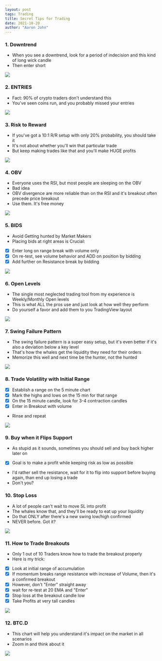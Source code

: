 ```yaml
---
layout: post
tags: Trading
title: Secret Tips for Trading
date: 2021-10-20
author: "Aaron John"
---
```


### 1. Downtrend

- When you see a downtrend, look for a period of indecision and this kind of long wick candle
- Then enter short

![](/assets/trading/one.JPG)

### 2. ENTRIES

- Fact: 90% of crypto traders don't understand this
- You've seen coins run, and you probably missed your entries

![](/assets/trading/two.JPG)

### 3. Risk to Reward

- If you've got a 10:1 R/R setup with only 20% probability, you should take it
- It's not about whether you'll win that particular trade
- But keep making trades like that and you'll make HUGE profits

![](/assets/trading/three.JPG)

### 4. OBV

- Everyone uses the RSI, but most people are sleeping on the OBV
- Bad idea
- OBV divergence are more reliable than on the RSI and it's breakout often precede price breakout
- Use them. It's free money

![](/assets/trading/four.JPG)

### 5. BIDS

- Avoid Getting hunted by Market Makers
- Placing bids at right areas is Crucial:
- [x] Enter long on range break with volume only
- [x] On re-test, see volume behavior and ADD on position by bidding
- [x] Add further on Resistance break by bidding

![](/assets/trading/five.JPG)

### 6. Open Levels

- The single most neglected trading tool from my experience is Weekly/Monthly Open levels
- This is what ALL the pros use and just look at how well they perform
- Do yourself a favor and add them to you TradingView layout

![](/assets/trading/six.PNG)

### 7. Swing Failure Pattern

- The swing failure pattern is a super easy setup, but it's even better if it's also a deviation below a key level
- That's how the whales get the liquidity they need for their orders
- Memorize this well and next time be the hunter, not the hunted

![](/assets/trading/seven.PNG)

### 8. Trade Volatility with Initial Range

- [x] Establish a range on the 5 minute chart
- [x] Mark the highs and lows on the 15 min for that range
- [x] On the 15 minute candle, look for 3-4 contraction candles
- [x] Enter in Breakout with volume
- Rinse and repeat

![](/assets/trading/eight.JPG)

### 9. Buy when it Flips Support

- As stupid as it sounds, sometimes you should sell and buy back higher later on
- [x] Goal is to make a profit while keeping risk as low as possible
- I'd rather sell the resistance, wait for it to flip into support before buying again, than end up losing a trade
- Don't you?

### 10. Stop Loss

- A lot of people can't wait to move SL into profit
- The whales know that, and they'll be ready to eat up your liquidity
- Do that ONLY after there's a new swing low/high confirmed
- NEVER before. Got it?

![](/assets/trading/ten.JPG)

### 11. How to Trade Breakouts

- Only 1 out of 10 Traders know how to trade the breakout properly
- Here is my trick:
- [x] Look at initial range of accumulation
- [x] If momentum breaks range resistance with increase of Volume, then it's a confirmed breakout
- [x] However, don't "Enter" straight away
- [x] wait for re-test at 20 EMA and "Enter"
- [x] Stop loss at the breakout candle low
- [x] Take Profits at very tall candles

![](/assets/trading/eleven.JPG)

### 12. BTC.D

- This chart will help you understand it's impact on the market in all scenarios
- Zoom in and think about it

![](/assets/trading/twelve.JPG)
